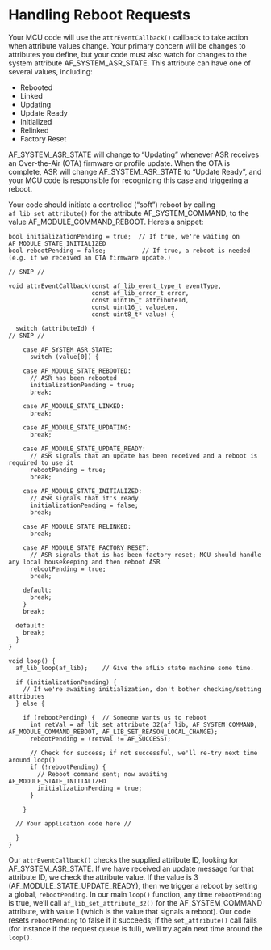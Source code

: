 # Handling Reboot Requests

Your MCU code will use the `attrEventCallback()` callback to take action when attribute values change. Your primary concern will be changes to attributes you define, but your code must also watch for changes to the system attribute AF_SYSTEM_ASR_STATE. This attribute can have one of several values, including:

<ul class="af-ul">
	<li>Rebooted</li>
	<li>Linked</li>
	<li>Updating</li>
	<li>Update Ready</li>
	<li>Initialized</li>
	<li>Relinked</li>
	<li>Factory Reset</li>
</ul>

AF_SYSTEM_ASR_STATE will change to “Updating” whenever ASR receives an Over-the-Air (OTA) firmware or profile update. When the OTA is complete, ASR will change AF_SYSTEM_ASR_STATE to “Update Ready”, and your MCU code is responsible for recognizing this case and triggering a reboot.

Your code should initiate a controlled (“soft”) reboot by calling `af_lib_set_attribute()` for the attribute AF_SYSTEM_COMMAND, to the value AF_MODULE_COMMAND_REBOOT. Here’s a snippet:

```
bool initializationPending = true;  // If true, we're waiting on AF_MODULE_STATE_INITIALIZED
bool rebootPending = false;          // If true, a reboot is needed (e.g. if we received an OTA firmware update.)

// SNIP //

void attrEventCallback(const af_lib_event_type_t eventType,
                       const af_lib_error_t error,
                       const uint16_t attributeId,
                       const uint16_t valueLen,
                       const uint8_t* value) {

  switch (attributeId) {
// SNIP //

    case AF_SYSTEM_ASR_STATE:
      switch (value[0]) {

    case AF_MODULE_STATE_REBOOTED:
      // ASR has been rebooted
      initializationPending = true;
      break;

    case AF_MODULE_STATE_LINKED:
      break;

    case AF_MODULE_STATE_UPDATING:
      break;

    case AF_MODULE_STATE_UPDATE_READY:
      // ASR signals that an update has been received and a reboot is required to use it
      rebootPending = true;
      break;

    case AF_MODULE_STATE_INITIALIZED:
      // ASR signals that it's ready
      initializationPending = false;
      break;

    case AF_MODULE_STATE_RELINKED:
      break;

    case AF_MODULE_STATE_FACTORY_RESET:
      // ASR signals that is has been factory reset; MCU should handle any local housekeeping and then reboot ASR
      rebootPending = true;
      break;

    default:
      break;
    }
    break;

  default:
    break;
  }
}

void loop() {
  af_lib_loop(af_lib);    // Give the afLib state machine some time.

  if (initializationPending) {
    // If we're awaiting initialization, don't bother checking/setting attributes
  } else {
    
    if (rebootPending) {  // Someone wants us to reboot
      int retVal = af_lib_set_attribute_32(af_lib, AF_SYSTEM_COMMAND, AF_MODULE_COMMAND_REBOOT, AF_LIB_SET_REASON_LOCAL_CHANGE);
      rebootPending = (retVal != AF_SUCCESS);

      // Check for success; if not successful, we'll re-try next time around loop()
      if (!rebootPending) {
        // Reboot command sent; now awaiting AF_MODULE_STATE_INITIALIZED
        initializationPending = true;
      }

    }

  // Your application code here //
  
  }
}
```

Our `attrEventCallback()` checks the supplied attribute ID, looking for AF_SYSTEM_ASR_STATE. If we have received an update message for that attribute ID, we check the attribute value. If the value is 3 (AF_MODULE_STATE_UPDATE_READY), then we trigger a reboot by setting a global, `rebootPending`. In our main `loop()` function, any time `rebootPending` is true, we’ll call `af_lib_set_attribute_32()` for the AF_SYSTEM_COMMAND attribute, with value 1 (which is the value that signals a reboot). Our code resets `rebootPending` to false if it succeeds; if the `set_attribute()` call fails (for instance if the request queue is full), we’ll try again next time around the `loop()`.
